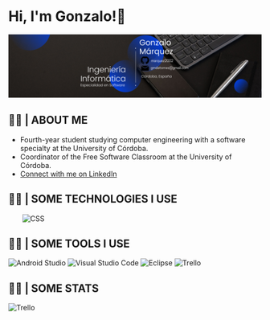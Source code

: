 # Hi, I'm Gonzalo!👋
<picture>
  <source media="(prefers-color-scheme: dark)" srcset="https://raw.githubusercontent.com/marquez2002/marquez2002/main/Banner%20Github.png">
  <source media="(prefers-color-scheme: light)" srcset="https://raw.githubusercontent.com/marquez2002/marquez2002/main/Banner%20Github.png">
  <img alt="Shows a banner of my profile." src="https://raw.githubusercontent.com/marquez2002/marquez2002/main/Banner%20Github.png">
</picture>

## 👨‍💻 | ABOUT ME
 - Fourth-year student studying computer engineering with a software specialty at the University of Córdoba.
 - Coordinator of the Free Software Classroom at the University of Córdoba.
 - [Connect with me on LinkedIn](https://www.linkedin.com/in/gonzalo-márquez)
 ## 👨‍💻 | SOME TECHNOLOGIES I USE
<picture>
  <source media="(prefers-color-scheme: dark)" srcset="https://img.shields.io/badge/C-00599C?style=for-the-badge&logo=c&logoColor=white">
  <source media="(prefers-color-scheme: light)" srcset="https://img.shields.io/badge/C-00599C?style=for-the-badge&logo=c&logoColor=white ">
  <img alt="" src="https://user-images.githubusercontent.com/25423296/163456779-a8556205-d0a5-45e2-ac17-42d089e3c3f8.png">
</picture>

<picture>
  <source media="(prefers-color-scheme: dark)" srcset="https://img.shields.io/badge/C%2B%2B-00599C?style=for-the-badge&logo=c%2B%2B&logoColor=white">
  <source media="(prefers-color-scheme: light)" srcset="https://img.shields.io/badge/C%2B%2B-00599C?style=for-the-badge&logo=c%2B%2B&logoColor=white">
  <img alt="" src="https://img.shields.io/badge/C%2B%2B-00599C?style=for-the-badge&logo=c%2B%2B&logoColor=white">
</picture>

<picture>
  <source media="(prefers-color-scheme: dark)" srcset="https://img.shields.io/badge/MySQL-005C84?style=for-the-badge&logo=mysql&logoColor=white">
  <source media="(prefers-color-scheme: light)" srcset="https://img.shields.io/badge/MySQL-005C84?style=for-the-badge&logo=mysql&logoColor=white">
  <img alt="" src="https://img.shields.io/badge/MySQL-005C84?style=for-the-badge&logo=mysql&logoColor=white">
</picture>

<picture>
  <source media="(prefers-color-scheme: dark)" srcset="https://img.shields.io/badge/Apache-D22128?style=for-the-badge&logo=Apache&logoColor=white">
  <source media="(prefers-color-scheme: light)" srcset="https://img.shields.io/badge/Apache-D22128?style=for-the-badge&logo=Apache&logoColor=white">
  <img alt="" src="https://img.shields.io/badge/Apache-D22128?style=for-the-badge&logo=Apache&logoColor=white">
</picture>

<picture>
  <source media="(prefers-color-scheme: dark)" srcset="https://img.shields.io/badge/Java-ED8B00?style=for-the-badge&logo=openjdk&logoColor=white">
  <source media="(prefers-color-scheme: light)" srcset="https://img.shields.io/badge/Java-ED8B00?style=for-the-badge&logo=openjdk&logoColor=white">
  <img alt="" src="https://img.shields.io/badge/Java-ED8B00?style=for-the-badge&logo=openjdk&logoColor=white">
</picture>

<picture>
  <source media="(prefers-color-scheme: dark)" srcset="https://img.shields.io/badge/React_Native-20232A?style=for-the-badge&logo=react&logoColor=61DAFB">
  <source media="(prefers-color-scheme: light)" srcset="https://img.shields.io/badge/React_Native-20232A?style=for-the-badge&logo=react&logoColor=61DAFB">
  <img alt="" src="https://img.shields.io/badge/React_Native-20232A?style=for-the-badge&logo=react&logoColor=61DAFB">
</picture>

<picture>
  <source media="(prefers-color-scheme: dark)" srcset="https://img.shields.io/badge/Python-3776AB?style=for-the-badge&logo=python&logoColor=white">
  <source media="(prefers-color-scheme: light)" srcset="https://img.shields.io/badge/Python-3776AB?style=for-the-badge&logo=python&logoColor=white">
  <img alt="" src="https://img.shields.io/badge/Python-3776AB?style=for-the-badge&logo=python&logoColor=white">
</picture>

<picture>
  <source media="(prefers-color-scheme: dark)" srcset="https://img.shields.io/badge/CSS-239120?&style=for-the-badge&logo=css3&logoColor=white">
  <source media="(prefers-color-scheme: light)" srcset="https://img.shields.io/badge/CSS-239120?&style=for-the-badge&logo=css3&logoColor=white">
  <img alt="CSS" src="https://img.shields.io/badge/CSS-239120?&style=for-the-badge&logo=css3&logoColor=white">
</picture>

 ## 👨‍💻 | SOME TOOLS I USE
 <picture>
  <source media="(prefers-color-scheme: dark)" srcset="https://img.shields.io/badge/Android_Studio-3DDC84?style=for-the-badge&logo=android-studio&logoColor=white">
  <source media="(prefers-color-scheme: light)" srcset="https://img.shields.io/badge/Android_Studio-3DDC84?style=for-the-badge&logo=android-studio&logoColor=white">
  <img alt="Android Studio" src="https://img.shields.io/badge/Android_Studio-3DDC84?style=for-the-badge&logo=android-studio&logoColor=white">
</picture>

<picture>
  <source media="(prefers-color-scheme: dark)" srcset="https://img.shields.io/badge/Visual_Studio_Code-0078D4?style=for-the-badge&logo=visual%20studio%20code&logoColor=white">
  <source media="(prefers-color-scheme: light)" srcset="https://img.shields.io/badge/Visual_Studio_Code-0078D4?style=for-the-badge&logo=visual%20studio%20code&logoColor=white">
  <img alt="Visual Studio Code" src="https://img.shields.io/badge/Visual_Studio_Code-0078D4?style=for-the-badge&logo=visual%20studio%20code&logoColor=white">
</picture>

<picture>
  <source media="(prefers-color-scheme: dark)" srcset="https://img.shields.io/badge/Eclipse-2C2255?style=for-the-badge&logo=eclipse&logoColor=white">
  <source media="(prefers-color-scheme: light)" srcset="https://img.shields.io/badge/Eclipse-2C2255?style=for-the-badge&logo=eclipse&logoColor=white">
  <img alt="Eclipse" src="https://img.shields.io/badge/Eclipse-2C2255?style=for-the-badge&logo=eclipse&logoColor=white">
</picture>

<picture>
  <source media="(prefers-color-scheme: dark)" srcset="https://img.shields.io/badge/Trello-0052CC?style=for-the-badge&logo=trello&logoColor=white">
  <source media="(prefers-color-scheme: light)" srcset="https://img.shields.io/badge/Trello-0052CC?style=for-the-badge&logo=trello&logoColor=white">
  <img alt="Trello" src="https://img.shields.io/badge/Trello-0052CC?style=for-the-badge&logo=trello&logoColor=white">
</picture>

## 👨‍💻 | SOME STATS

<picture>
  <source media="(prefers-color-scheme: dark)" srcset="https://github-readme-stats.vercel.app/api/top-langs/?username=marquez2002&layout=compact&theme=vision-friendly-ligth">
  <source media="(prefers-color-scheme: light)" srcset="https://github-readme-stats.vercel.app/api/top-langs/?username=marquez2002&layout=compact&theme=vision-friendly-dark">
  <img alt="Trello" src="https://github-readme-stats.vercel.app/api/top-langs/?username=marquez2002&layout=compact&theme=vision-friendly-dark">  
</picture>
